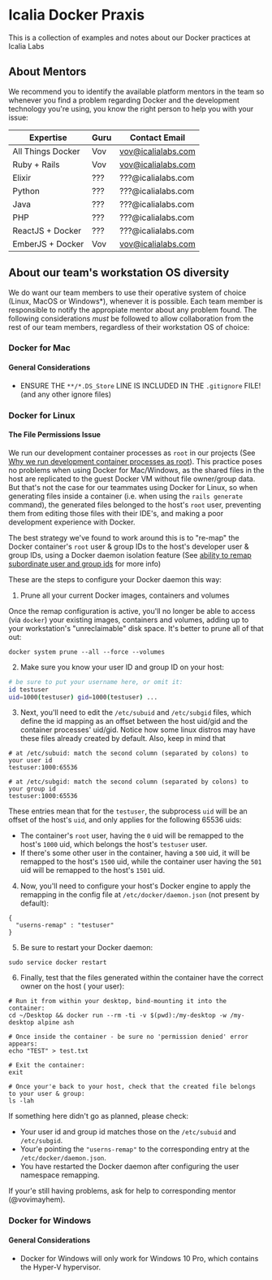 # Icalia Docker Praxis

This is a collection of examples and notes about our Docker practices at Icalia Labs

## About Mentors

We recommend you to identify the available platform mentors in the team so whenever you find a
problem regarding Docker and the development technology you're using, you know the right person to
help you with your issue:

| Expertise         | Guru | Contact Email      |
| ----------------- | ---- | ------------------ |
| All Things Docker | Vov  | vov@icalialabs.com |
| Ruby + Rails      | Vov  | vov@icalialabs.com |
| Elixir            | ???  | ???@icalialabs.com |
| Python            | ???  | ???@icalialabs.com |
| Java              | ???  | ???@icalialabs.com |
| PHP               | ???  | ???@icalialabs.com |
| ReactJS + Docker  | ???  | ???@icalialabs.com |
| EmberJS + Docker  | Vov  | vov@icalialabs.com |

## About our team's workstation OS diversity

We do want our team members to use their operative system of choice (Linux, MacOS or Windows*),
whenever it is possible. Each team member is responsible to notify the appropiate mentor about any
problem found. The following considerations *must* be followed to allow collaboration from the rest
of our team members, regardless of their workstation OS of choice:

### Docker for Mac

#### General Considerations

* ENSURE THE `**/*.DS_Store` LINE IS INCLUDED IN THE `.gitignore` FILE! (and any other ignore files)

### Docker for Linux

#### The File Permissions Issue

We run our development container processes as `root` in our projects (See
[Why we run development container processes as root](#not-yet-written)). This practice poses no
problems when using Docker for Mac/Windows, as the shared files in the host are replicated to the
guest Docker VM without file owner/group data. But that's not the case for our teammates using
Docker for Linux, so when generating files inside a container (i.e. when using the `rails generate`
command), the generated files belonged to the host's `root` user, preventing them from editing those
files with their IDE's, and making a poor development experience with Docker.

The best strategy we've found to work around this is to "re-map" the Docker container's `root` user
& group IDs to the host's developer user & group IDs, using a Docker daemon isolation feature (See
[ability to remap subordinate user and group ids](https://docs.docker.com/engine/security/userns-remap/#about-remapping-and-subordinate-user-and-group-ids)
for more info)

These are the steps to configure your Docker daemon this way:

1. Prune all your current Docker images, containers and volumes

  Once the remap configuration is active, you'll no longer be able to access (via `docker`) your
  existing images, containers and volumes, adding up to your workstation's "unreclaimable" disk space.
  It's better to prune all of that out:

  ```
  docker system prune --all --force --volumes
  ```

2. Make sure you know your user ID and group ID on your host:

  ```bash
  # be sure to put your username here, or omit it:
  id testuser
  uid=1000(testuser) gid=1000(testuser) ...
  ```

3. Next, you'll need to edit the `/etc/subuid` and `/etc/subgid` files, which define the id
mapping as an offset between the host uid/gid and the container processes' uid/gid. Notice how some
linux distros may have these files already created by default. Also, keep in mind that

  ```
  # at /etc/subuid: match the second column (separated by colons) to your user id
  testuser:1000:65536

  # at /etc/subgid: match the second column (separated by colons) to your group id
  testuser:1000:65536
  ```

  These entries mean that for the `testuser`, the subprocess `uid` will be an offset of the host's
  `uid`, and only applies for the following 65536 uids:

  * The container's `root` user, having the `0` uid will be remapped to the host's `1000` uid, which
    belongs the host's `testuser` user.
  * If there's some other user in the container, having a `500` uid, it will be remapped to the
    host's `1500` uid, while the container user having the `501` uid will be remapped to the host's
    `1501` uid.

4. Now, you'll need to configure your host's Docker engine to apply the remapping in the config file
at `/etc/docker/daemon.json` (not present by default):

  ```
  {
    "userns-remap" : "testuser"
  }
  ```

5. Be sure to restart your Docker daemon:

  ```
  sudo service docker restart
  ```

6. Finally, test that the files generated within the container have the correct owner on the host (
your user):

  ```
  # Run it from within your desktop, bind-mounting it into the container:
  cd ~/Desktop && docker run --rm -ti -v $(pwd):/my-desktop -w /my-desktop alpine ash

  # Once inside the container - be sure no 'permission denied' error appears:
  echo "TEST" > test.txt

  # Exit the container:
  exit

  # Once your'e back to your host, check that the created file belongs to your user & group:
  ls -lah
  ```

If something here didn't go as planned, please check:

* Your user id and group id matches those on the `/etc/subuid` and `/etc/subgid`.
* Your'e pointing the `"userns-remap"` to the corresponding entry at the `/etc/docker/daemon.json`.
* You have restarted the Docker daemon after configuring the user namespace remapping.

If your'e still having problems, ask for help to corresponding mentor (@vovimayhem).

### Docker for Windows

#### General Considerations

* Docker for Windows will only work for Windows 10 Pro, which contains the Hyper-V hypervisor.
